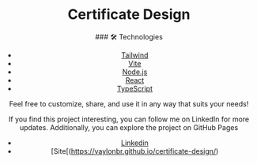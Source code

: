 <h1 align="center">Certificate Design</h1>

<div align="center">
  ### 🛠 Technologies

- [Tailwind](https://tailwndcss.com)
- [Vite](https://vitejs.dev/)
- [Node.js](https://nodejs.org/en/)
- [React](https://pt-br.reactjs.org/)
- [TypeScript](https://www.typescriptlang.org/)

<p>Feel free to customize, share, and use it in any way that suits your needs!</p>

<p>If you find this project interesting, you can follow me on LinkedIn for more updates. Additionally, you can explore the project on GitHub Pages</p>

- [Linkedin](https://www.linkedin.com/in/lucas-r-60208a276/)
- [Site[(https://vaylonbr.github.io/certificate-design/)
</div>
